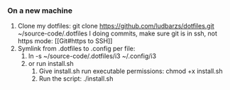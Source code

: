 ### On a new machine
1. Clone my dotfiles: git clone https://github.com/ludbarzs/dotfiles.git ~/source-code/.dotfiles
	I doing commits, make sure git is in ssh, not https mode: [[Git#https to SSH]]
2. Symlink from .dotfiles to .config per file: 
	1. ln -s ~/source-code/.dotfiles/i3 ~/.config/i3
	2. or run install.sh
		1. Give install.sh run executable permissions:
			chmod +x install.sh
		2. Run the script:
			./install.sh
### 

